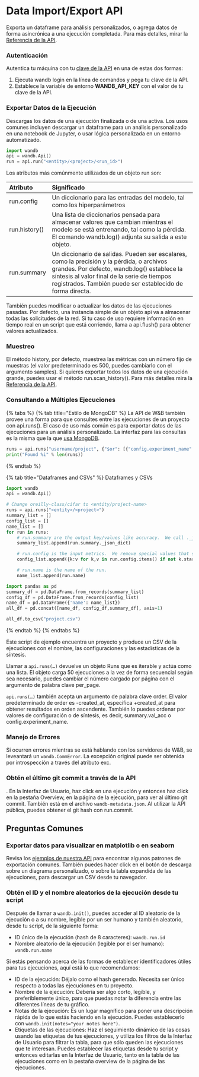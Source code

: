 # Data Import/Export API

Exporta un dataframe para análisis personalizados, o agrega datos de forma asincrónica a una ejecución completada. Para más detalles, mirar la [Referencia de la API](https://docs.wandb.ai/ref/export-api/api).

###  Autenticación

Autentica tu máquina con tu [clave de la API](https://wandb.ai/authorize) en una de estas dos formas:

1.  Ejecuta wandb login en la línea de comandos y pega tu clave de la API.
2. Establece la variable de entorno **WANDB\_API\_KEY** con el valor de tu clave de la API.

### Exportar Datos de la Ejecución

Descargas los datos de una ejecución finalizada o de una activa. Los usos comunes incluyen descargar un dataframe para un análisis personalizado en una notebook de Jupyter, o usar lógica personalizada en un entorno automatizado.

```python
import wandb
api = wandb.Api()
run = api.run("<entity>/<project>/<run_id>")
```

Los atributos más comúnmente utilizados de un objeto run son:

| Atributo | Significado |
| :--- | :--- |
| run.config | Un diccionario para las entradas del modelo, tal como los hiperparámetros |
| run.history\(\) | Una lista de diccionarios pensada para almacenar valores que cambian mientras el modelo se está entrenando, tal como la pérdida. El comando wandb.log\(\) adjunta su salida a este objeto. |
| run.summary | Un diccionario de salidas. Pueden ser escalares, como la precisión y la pérdida, o archivos grandes. Por defecto, wandb.log\(\) establece la síntesis al valor final de la serie de tiempos registrados. También puede ser establecido de forma directa. |

También puedes modificar o actualizar los datos de las ejecuciones pasadas. Por defecto, una instancia simple de un objeto api va a almacenar todas las solicitudes de la red. Si tu caso de uso requiere información en tiempo real en un script que está corriendo, llama a api.flush\(\) para obtener valores actualizados.

### Muestreo

El método history, por defecto, muestrea las métricas con un número fijo de muestras \(el valor predeterminado es 500, puedes cambiarlo con el argumento samples\). Si quieres exportar todos los datos de una ejecución grande, puedes usar el método run.scan\_history\(\). Para más detalles mira la [Referencia de la API](https://docs.wandb.ai/ref/export-api/api).

### Consultando a Múltiples Ejecuciones

{% tabs %}
{% tab title="Estilo de MongoDB" %}
La API de W&B también provee una forma para que consultes entre las ejecuciones de un proyecto con api.runs\(\). El caso de uso más común es para exportar datos de las ejecuciones para un análisis personalizado. La interfaz para las consultas es la misma que la que [usa MongoDB](https://docs.mongodb.com/manual/reference/operator/query).

```python
runs = api.runs("username/project", {"$or": [{"config.experiment_name": "foo"}, {"config.experiment_name": "bar"}]})
print("Found %i" % len(runs))
```
{% endtab %}

{% tab title="Dataframes and CSVs" %}
Dataframes y CSVs

```python
import wandb
api = wandb.Api()

# Change oreilly-class/cifar to <entity/project-name>
runs = api.runs("<entity>/<project>")
summary_list = [] 
config_list = [] 
name_list = [] 
for run in runs: 
    # run.summary are the output key/values like accuracy.  We call ._json_dict to omit large files 
    summary_list.append(run.summary._json_dict) 

    # run.config is the input metrics.  We remove special values that start with _.
    config_list.append({k:v for k,v in run.config.items() if not k.startswith('_')}) 

    # run.name is the name of the run.
    name_list.append(run.name)       

import pandas as pd 
summary_df = pd.DataFrame.from_records(summary_list) 
config_df = pd.DataFrame.from_records(config_list) 
name_df = pd.DataFrame({'name': name_list}) 
all_df = pd.concat([name_df, config_df,summary_df], axis=1)

all_df.to_csv("project.csv")
```
{% endtab %}
{% endtabs %}

 Este script de ejemplo encuentra un proyecto y produce un CSV de la ejecuciones con el nombre, las configuraciones y las estadísticas de la síntesis.

Llamar a `api.runs(…)` devuelve un objeto Runs que es iterable y actúa como una lista. El objeto carga 50 ejecuciones a la vez de forma secuencial según sea necesario, puedes cambiar el número cargado por página con el argumento de palabra clave per\_page.

`api.runs(…)` también acepta un argumento de palabra clave order. El valor predeterminado de order es -created\_at, especifica +created\_at para obtener resultados en orden ascendente. También lo puedes ordenar por valores de configuración o de síntesis, es decir, summary.val\_acc o config.experiment\_name.

###  Manejo de Errores

Si ocurren errores mientras se está hablando con los servidores de W&B, se leveantará un `wandb.CommError`. La excepción original puede ser obtenida por introspección a través del atributo exc.

###  Obtén el último git commit a través de la API

. En la Interfaz de Usuario, haz click en una ejecución y entonces haz click en la pestaña Overview, en la página de la ejecución, para ver al último git commit. También está en el archivo `wandb-metadata.json`. Al utilizar la API pública, puedes obtener el git hash con run.commit.

##  Preguntas Comunes

### Exportar datos para visualizar en matplotlib o en seaborn

 Revisa los [ejemplos de nuestra API](https://docs.wandb.ai/ref/export-api/examples) para encontrar algunos patrones de exportación comunes. También puedes hacer click en el botón de descarga sobre un diagrama personalizado, o sobre la tabla expandida de las ejecuciones, para descargar un CSV desde tu navegador.

### Obtén el ID y el nombre aleatorios de la ejecución desde tu script

 Después de llamar a `wandb.init()`, puedes acceder al ID aleatorio de la ejecución o a su nombre, legible por un ser humano y también aleatorio, desde tu script, de la siguiente forma:

*  ID único de la ejecución \(hash de 8 caracteres\): `wandb.run.id`
* Nombre aleatorio de la ejecución \(legible por el ser humano\): `wandb.run.name`

 Si estás pensando acerca de las formas de establecer identificadores útiles para tus ejecuciones, aquí está lo que recomendamos:

* ID de la ejecución: Déjalo como el hash generado. Necesita ser único respecto a todas las ejecuciones en tu proyecto.
*  Nombre de la ejecución: Debería ser algo corto, legible, y preferiblemente único, para que puedas notar la diferencia entre las diferentes líneas de tu gráfico.
* Notas de la ejecución: Es un lugar magnífico para poner una descripción rápida de lo que estás haciendo en la ejecución. Puedes establecerlo con `wandb.init(notes="your notes here")`.
* Etiquetas de las ejecuciones: Haz el seguimiento dinámico de las cosas usando las etiquetas de tus ejecuciones, y utiliza los filtros de la Interfaz de Usuario para filtrar la tabla, para que sólo queden las ejecuciones que te interesan. Puedes establecer las etiquetas desde tu script y entonces editarlas en la Interfaz de Usuario, tanto en la tabla de las ejecuciones como en la pestaña overview de la página de las ejecuciones.

